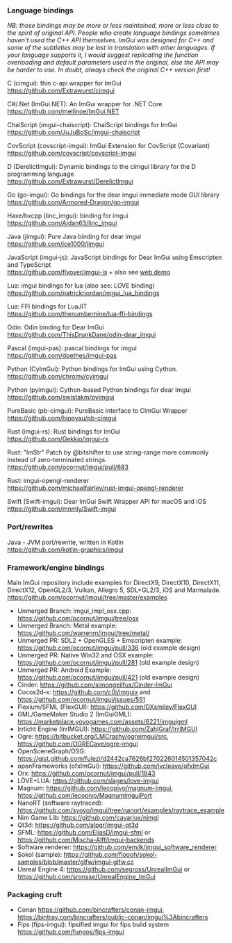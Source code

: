 ### Language bindings

_NB: those bindings may be more or less maintained, more or less close to the spirit of original API. People who create language bindings sometimes haven't used the C++ API themselves. ImGui was designed for C++ and some of the subtleties may be lost in translation with other languages. If your language supports it, I would suggest replicating the function overloading and default parameters used in the original, else the API may be harder to use. In doubt, always check the original C++ version first!_

C (cimgui): thin c-api wrapper for ImGui
<br>https://github.com/Extrawurst/cimgui

C#/.Net (ImGui.NET): An ImGui wrapper for .NET Core
<br>https://github.com/mellinoe/ImGui.NET

ChaiScript (imgui-chaiscript): ChaiScript bindings for ImGui
<br>https://github.com/JuJuBoSc/imgui-chaiscript

CovScript (covscript-imgui): ImGui Extension for CovScript (Covariant)
<br>https://github.com/covscript/covscript-imgui

D (DerelictImgui): Dynamic bindings to the cimgui library for the D programming language
<br>https://github.com/Extrawurst/DerelictImgui

Go (go-imgui): Go bindings for the dear imgui immediate mode GUI library 
<br>https://github.com/Armored-Dragon/go-imgui

Haxe/hxcpp (linc_imgui): binding for imgui
<br>https://github.com/Aidan63/linc_imgui

Java (jimgui): Pure Java binding for dear imgui 
<br>https://github.com/ice1000/jimgui

JavaScript (imgui-js): JavaScript bindings for Dear ImGui using Emscripten and TypeScript
<br>https://github.com/flyover/imgui-js + also see [web demo](https://flyover.github.io/imgui-js/example/)

Lua: imgui bindings for lua (also see: LOVE binding)
<br>https://github.com/patrickriordan/imgui_lua_bindings

Lua: FFI bindings for LuaJIT
<br>https://github.com/thenumbernine/lua-ffi-bindings

Odin: Odin binding for Dear ImGui
<br>https://github.com/ThisDrunkDane/odin-dear_imgui

Pascal (imgui-pas): pascal bindings for imgui
<br>https://github.com/dpethes/imgui-pas

Python (CyImGui): Python bindings for ImGui using Cython.
<br>https://github.com/chromy/cyimgui

Python (pyimgui): Cython-based Python bindings for dear imgui
<br>https://github.com/swistakm/pyimgui

PureBasic (pb-cimgui): PureBasic interface to CImGui Wrapper
<br>https://github.com/hippyau/pb-cimgui

Rust (imgui-rs): Rust bindings for ImGui
<br>https://github.com/Gekkio/imgui-rs

Rust: "ImStr" Patch by @bitshifter to use string-range more commonly instead of zero-terminated strings.
<br>https://github.com/ocornut/imgui/pull/683

Rust: imgui-opengl-renderer
<br>https://github.com/michaelfairley/rust-imgui-opengl-renderer

Swift (Swift-imgui): Dear ImGui Swift Wrapper API for macOS and iOS 
<br>https://github.com/mnmly/Swift-imgui

### Port/rewrites

Java - JVM port/rewrite, written in Kotlin
<br>https://github.com/kotlin-graphics/imgui

### Framework/engine bindings

Main ImGui repository include examples for DirectX9, DirectX10, DirectX11, DirectX12, OpenGL2/3, Vulkan, Allegro 5, SDL+GL2/3, iOS and Marmalade.
<br>https://github.com/ocornut/imgui/tree/master/examples

- Unmerged Branch: imgui_impl_osx.cpp: https://github.com/ocornut/imgui/tree/osx
- Unmerged Branch: Metal example: https://github.com/warrenm/imgui/tree/metal/
- Unmerged PR: SDL2 + OpenGLES + Emscripten example: https://github.com/ocornut/imgui/pull/336 (old example design)
- Unmerged PR: Native Win32 and OSX example: https://github.com/ocornut/imgui/pull/281 (old example design)
- Unmerged PR: Android Example: https://github.com/ocornut/imgui/pull/421 (old example design)
- Cinder: https://github.com/simongeilfus/Cinder-ImGui
- Cocos2d-x: https://github.com/c0i/imguix and https://github.com/ocornut/imgui/issues/551
- Flexium/SFML (FlexGUI): https://github.com/DXsmiley/FlexGUI
- GML/GameMaker Studio 2 (ImGuiGML): https://marketplace.yoyogames.com/assets/6221/imguigml
- Irrlicht Engine (IrrIMGUI): https://github.com/ZahlGraf/IrrIMGUI
- Ogre: https://bitbucket.org/LMCrashy/ogreimgui/src, https://github.com/OGRECave/ogre-imgui
- OpenSceneGraph/OSG: https://gist.github.com/fulezi/d2442ca7626bf270226014501357042c
- openFrameworks (ofxImGui): https://github.com/jvcleave/ofxImGui
- Orx: https://github.com/ocornut/imgui/pull/1843
- LÖVE+LUA: https://github.com/slages/love-imgui
- Magnum: https://github.com/lecopivo/magnum-imgui, https://github.com/lecopivo/MagnumImguiPort
- NanoRT (software raytraced): https://github.com/syoyo/imgui/tree/nanort/examples/raytrace_example
- Nim Game Lib: https://github.com/cavariux/nimgl
- Qt3d: https://github.com/alpqr/imgui-qt3d
- SFML: https://github.com/EliasD/imgui-sfml or https://github.com/Mischa-Alff/imgui-backends
- Software renderer: https://github.com/emilk/imgui_software_renderer
- Sokol (sample): https://github.com/floooh/sokol-samples/blob/master/glfw/imgui-glfw.cc
- Unreal Engine 4: https://github.com/segross/UnrealImGui or https://github.com/sronsse/UnrealEngine_ImGui

### Packaging cruft

- Conan https://github.com/bincrafters/conan-imgui, https://bintray.com/bincrafters/public-conan/imgui%3Abincrafters
- Fips (fips-imgui): fipsified imgui for fips build system https://github.com/fungos/fips-imgui
